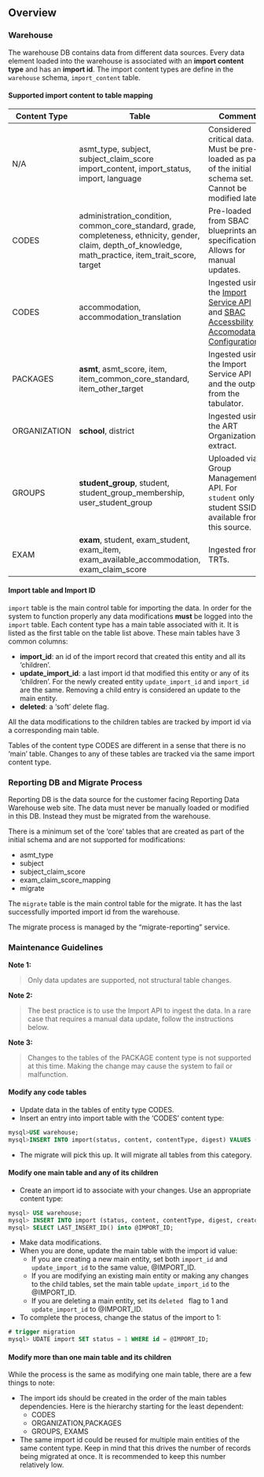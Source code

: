 ## Overview

### Warehouse
The warehouse DB contains data from different data sources. Every data element loaded into the warehouse is associated with an **import content type** and has an **import id**.
The import content types are define in the ```warehouse``` schema, ```import_content``` table.

#### Supported import content to table mapping
Content Type   | Table       |  Comment  | 
-------------- | ----------- |---------- |
N/A | asmt_type, subject, subject_claim_score import_content, import_status, import, language | Considered critical data. Must be pre-loaded as part of the initial schema set. Cannot be modified later.
CODES | administration_condition, common_core_standard, grade, completeness, ethnicity, gender, claim, depth_of_knowledge, math_practice, item_trait_score, target | Pre-loaded from SBAC blueprints and specifications. Allows for manual updates.
CODES | accommodation, accommodation_translation | Ingested using the [Import Service API](https://github.com/SmarterApp/RDW_Ingest/blob/develop/import-service/API.md) and [SBAC Accessbility Accomodataion Configuration](https://github.com/SmarterApp/AccessibilityAccommodationConfigurations/tree/RDW_DataWarehouse).
PACKAGES | **asmt**, asmt_score, item, item_common_core_standard, item_other_target | Ingested using the Import Service API and the output from the tabulator.
ORGANIZATION | **school**, district | Ingested using the ART Organizations extract.
GROUPS | **student_group**, student, student_group_membership, user_student_group | Uploaded via Group Management API. For ```student``` only student SSID is available from this source.
EXAM | **exam**, student, exam_student, exam_item, exam_available_accommodation, exam_claim_score | Ingested from TRTs.

#### Import table and Import ID

```import``` table is the main control table for importing the data. In order for the system to function properly any data modifications **must** be logged into the ```import``` table.
Each content type has a main table associated with it. It is listed as the first table on the table list above. These main tables have 3 common columns: 
- **import_id**: an id of the import record that created this entity and all its ‘children’.
- **update_import_id**: a last import id that modified this entity or any of its ‘children’. For the newly created entity ```update_import_id``` and ```import_id``` are the same.
Removing a child entry is considered an update to the main entity.
- **deleted**: a ‘soft’ delete flag.

All the data modifications to the children tables are tracked by import id via a corresponding main table. 

Tables of the content type CODES are different in a sense that there is no ‘main’ table. Changes to any of these tables are tracked via the same import content type.

### Reporting DB and Migrate Process
Reporting DB is the data source for the customer facing Reporting Data Warehouse web site. The data must never be manually loaded or modified in this DB. 
Instead they must be migrated from the warehouse. 

There is a minimum set of the ‘core’ tables that are created as part of the initial schema and are not supported for modifications:
- asmt_type
- subject
- subject_claim_score
- exam_claim_score_mapping
- migrate

The ```migrate``` table is the main control table for the migrate. It has the last successfully imported import id from the warehouse. 

The migrate process is managed by the “migrate-reporting” service.  

### Maintenance Guidelines
**Note 1:** 
>Only data updates are supported, not structural table changes.

**Note 2:**  
>The best practice is to use the Import API to ingest the data. In a rare case that requires a manual data update, follow the instructions below.

**Note 3:** 
>Changes to the tables of the PACKAGE content type is not supported at this time. Making the change may cause the system to fail or malfunction. 

#### Modify any code tables
-	Update data in the tables of entity type CODES.
-	Insert an entry into import table with the ‘CODES’ content type:
```sql
mysql>USE warehouse;
mysql>INSERT INTO import(status, content, contentType, digest) VALUES (1, 3, 'initial load', 'initial load');
```
- The migrate will pick this up. It will migrate all tables from this category.

#### Modify one main table and any of its children
- Create an import id to associate with your changes. Use an appropriate content type:
```sql
mysql> USE warehouse;
mysql> INSERT INTO import (status, content, contentType, digest, creator) VALUES (0, 5, 'text/plain', left(uuid(), 8), 'dwtest@example.com');
mysql> SELECT LAST_INSERT_ID() into @IMPORT_ID;
```
- Make data modifications.
- When you are done, update the main table with the import id value: 
    - If you are creating a new main entity, set both ```import_id``` and ```update_import_id``` to the same value, @IMPORT_ID.
    - If you are modifying an existing main entity or making any changes to the child tables, set the main table ```update_import_id``` to the @IMPORT_ID.
    - If you are deleting a main entity, set its ```deleted ``` flag to 1 and ```update_import_id``` to @IMPORT_ID.
- To complete the process, change the status of the import to 1:
```sql
# trigger migration
mysql> UDATE import SET status = 1 WHERE id = @IMPORT_ID;
```

#### Modify more than one main table and its children
While the process is the same as modifying one main table, there are a few things to note:
- The import ids should be created in the order of the main tables dependencies. Here is the hierarchy starting for the least dependent:
    - CODES
    - ORGANIZATION,PACKAGES
    - GROUPS, EXAMS
- The same import id could be reused for multiple main entities of the same content type. Keep in mind that this drives the number of records being migrated at once. 
It is recommended to keep this number relatively low.
			 